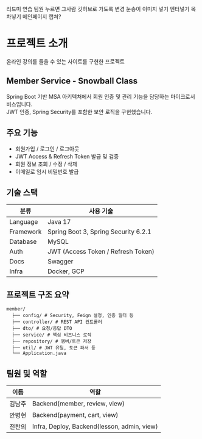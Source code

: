 리드미 연습
팀원 누르면 그사람 깃허브로 가도록 변경
눈송이 이미지 넣기
엔터넣기
목차넣기
메인페이지 캡쳐?

# 프로젝트 소개
온라인 강의를 들을 수 있는 사이트를 구현한 프로젝트

    

## Member Service - Snowball Class
Spring Boot 기반 MSA 아키텍처에서 회원 인증 및 관리 기능을 담당하는 마이크로서비스입니다.  
JWT 인증, Spring Security를 포함한 보안 로직을 구현했습니다.

     
   
## 주요 기능

- 회원가입 / 로그인 / 로그아웃
- JWT Access & Refresh Token 발급 및 검증
- 회원 정보 조회 / 수정 / 삭제
- 이메일로 임시 비밀번호 발급

   
## 기술 스택

| 분류       | 사용 기술                           |
|------------|-------------------------------------|
| Language   | Java 17                             |
| Framework  | Spring Boot 3, Spring Security 6.2.1    |
| Database  | MySQL                                |
| Auth       | JWT (Access Token / Refresh Token)  |
| Docs       | Swagger                             |
| Infra      | Docker, GCP                         |

   
## 프로젝트 구조 요약
```
member/ 
  ├── config/ # Security, Feign 설정, 인증 필터 등 
  ├── controller/ # REST API 컨트롤러 
  ├── dto/ # 요청/응답 DTO 
  ├── service/ # 핵심 비즈니스 로직 
  ├── repository/ # 멤버/토큰 저장
  ├── util/ # JWT 유틸, 토큰 파서 등 
  └── Application.java
```
   
## 팀원 및 역할

| 이름     | 역할                |
|----------|-----------------------|
| 김남주  | Backend(member, review, view)|
| 안병현  | Backend(payment, cart, view)|
| 전찬의  | Infra, Deploy, Backend(lesson, admin, view) |
